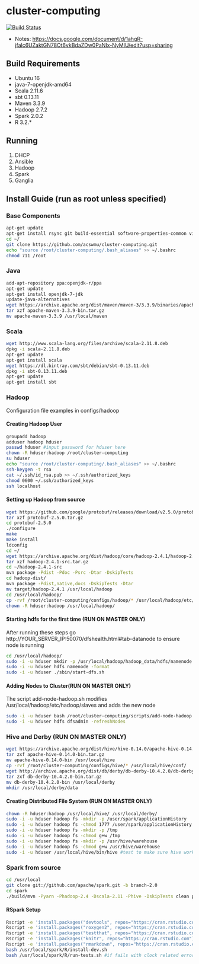 # cluster-computing

[![Build Status](https://travis-ci.org/acswmu/cluster-computing.svg?branch=master)](https://travis-ci.org/acswmu/cluster-computing)
- Notes: https://docs.google.com/document/d/1ahgR-jfalc6UZaktGN78Ot6vkBdaZDw0PaNIx-NyMlU/edit?usp=sharing

## Build Requirements
- Ubuntu 16
- java-7-openjdk-amd64
- Scala 2.11.6
- sbt 0.13.11
- Maven 3.3.9
- Hadoop 2.7.2
- Spark 2.0.2
- R 3.2.*

## Running
1. DHCP
2. Ansible
3. Hadoop
4. Spark
5. Ganglia

## Install Guide (run as root unless specified)

### Base Components
```bash
apt-get update
apt-get install rsync git build-essential software-properties-common vim libssl-dev libcurl4-gnutls-dev cmake r-base r-base-dev zlib1g-dev libcurl4-openssl-dev pandoc
cd ~/
git clone https://github.com/acswmu/cluster-computing.git
echo "source /root/cluster-computing/.bash_aliases" >> ~/.bashrc
chmod 711 /root
```

### Java
```bash
add-apt-repository ppa:openjdk-r/ppa
apt-get update
apt-get install openjdk-7-jdk
update-java-alternatives
wget https://archive.apache.org/dist/maven/maven-3/3.3.9/binaries/apache-maven-3.3.9-bin.tar.gz
tar xzf apache-maven-3.3.9-bin.tar.gz
mv apache-maven-3.3.9 /usr/local/maven
```

### Scala
```bash
wget http://www.scala-lang.org/files/archive/scala-2.11.8.deb
dpkg -i scala-2.11.8.deb
apt-get update
apt-get install scala
wget https://dl.bintray.com/sbt/debian/sbt-0.13.11.deb
dpkg -i sbt-0.13.11.deb
apt-get update
apt-get install sbt
```

### Hadoop
Configuration file examples in configs/hadoop

#### Creating Hadoop User
```bash
groupadd hadoop
adduser hadoop hduser
passwd hduser #input password for hduser here
chown -R hduser:hadoop /root/cluster-computing
su hduser
echo "source /root/cluster-computing/.bash_aliases" >> ~/.bashrc
ssh-keygen -t rsa
cat ~/.ssh/id_rsa.pub >> ~/.ssh/authorized_keys
chmod 0600 ~/.ssh/authorized_keys
ssh localhost
```

#### Setting up Hadoop from source 
```bash
wget https://github.com/google/protobuf/releases/download/v2.5.0/protobuf-2.5.0.tar.gz
tar xzf protobuf-2.5.0.tar.gz
cd protobuf-2.5.0
./configure
make
make install
ldconfig
cd ~/
wget https://archive.apache.org/dist/hadoop/core/hadoop-2.4.1/hadoop-2.4.1-src.tar.gz
tar xzf hadoop-2.4.1-src.tar.gz
cd ~/hadoop-2.4.1-src
mvn package -Pdist -Pdoc -Psrc -Dtar -DskipTests
cd hadoop-dist/
mvn package -Pdist,native,docs -DskipTests -Dtar
mv target/hadoop-2.4.1 /usr/local/hadoop
cd /usr/local/hadoop/
cp -rvf /root/cluster-computing/configs/hadoop/* /usr/local/hadoop/etc/hadoop/
chown -R hduser:hadoop /usr/local/hadoop/
```

#### Starting hdfs for the first time (RUN ON MASTER ONLY)
After running these steps go http://YOUR_SERVER_IP:50070/dfshealth.html#tab-datanode to ensure node is running
```bash
cd /usr/local/hadoop/
sudo -i -u hduser mkdir -p /usr/local/hadoop/hadoop_data/hdfs/namenode
sudo -i -u hduser hdfs namenode -format
sudo -i -u hduser ./sbin/start-dfs.sh
```

#### Adding Nodes to Cluster(RUN ON MASTER ONLY)
The script add-node-hadoop.sh modifies /usr/local/hadoop/etc/hadoop/slaves and adds the new node
```bash
sudo -i -u hduser bash /root/cluster-computing/scripts/add-node-hadoop.sh NEW_NODES_IP
sudo -i -u hduser hdfs dfsadmin -refreshNodes
```

### Hive and Derby (RUN ON MASTER ONLY)
```bash
wget https://archive.apache.org/dist/hive/hive-0.14.0/apache-hive-0.14.0-bin.tar.gz
tar zxf apache-hive-0.14.0-bin.tar.gz
mv apache-hive-0.14.0-bin /usr/local/hive
cp -rvf /root/cluster-computing/configs/hive/* /usr/local/hive/conf/
wget http://archive.apache.org/dist/db/derby/db-derby-10.4.2.0/db-derby-10.4.2.0-bin.tar.gz
tar zxf db-derby-10.4.2.0-bin.tar.gz
mv db-derby-10.4.2.0-bin /usr/local/derby
mkdir /usr/local/derby/data
```


#### Creating Distributed File System (RUN ON MASTER ONLY)
```bash
chown -R hduser:hadoop /usr/local/hive/ /usr/local/derby/
sudo -i -u hduser hadoop fs -mkdir -p /user/spark/applicationHistory
sudo -i -u hduser hadoop fs -chmod 1777 /user/spark/applicationHistory
sudo -i -u hduser hadoop fs -mkdir -p /tmp
sudo -i -u hduser hadoop fs -chmod g+w /tmp
sudo -i -u hduser hadoop fs -mkdir -p /usr/hive/warehouse
sudo -i -u hduser hadoop fs -chmod g+w /usr/hive/warehouse
sudo -i -u hduser /usr/local/hive/bin/hive #test to make sure hive works
```

### Spark from source
```bash
cd /usr/local
git clone git://github.com/apache/spark.git -b branch-2.0
cd spark
./build/mvn -Pyarn -Phadoop-2.4 -Dscala-2.11 -Phive -DskipTests clean package
```

#### RSpark Setup
```bash
Rscript -e 'install.packages("devtools", repos="https://cran.rstudio.com")'
Rscript -e 'install.packages("roxygen2", repos="https://cran.rstudio.com")'
Rscript -e 'install.packages("testthat", repos="https://cran.rstudio.com")'
Rscript -e 'install.packages("knitr", repos="https://cran.rstudio.com")'
Rscript -e 'install.packages("rmarkdown", repos="https://cran.rstudio.com")'
bash /usr/local/spark/R/install-dev.sh
bash /usr/local/spark/R/run-tests.sh #if fails with clock related error ignore it
```



